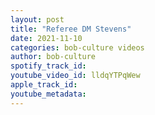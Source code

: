 ```yaml
---
layout: post
title: "Referee DM Stevens"
date: 2021-11-10
categories: bob-culture videos
author: bob-culture
spotify_track_id: 
youtube_video_id: lldqYTPqWew
apple_track_id: 
youtube_metadata: 
---
```

